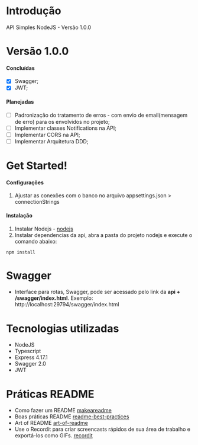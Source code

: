 # Introdução
API Simples NodeJS - Versão 1.0.0

# Versão 1.0.0
#### Concluídas
- [x] Swagger;
- [x] JWT;
#### Planejadas
- [ ] Padronização do tratamento de erros - com envio de email(mensagem de erro) para os envolvidos no projeto;
- [ ] Implementar classes Notifications na API;
- [ ] Implementar CORS na API;
- [ ] Implementar Arquitetura DDD;

# Get Started!
#### Configurações
1. Ajustar as conexões com o banco no arquivo appsettings.json > connectionStrings

#### Instalação
1. Instalar Nodejs - [nodejs](https://nodejs.org/en/)
2. Instalar dependencias da api, abra a pasta do projeto nodejs e execute o comando abaixo:
```npm
npm install
```

# Swagger
* Interface para rotas, Swagger, pode ser acessado pelo link da **api + /swagger/index.html**. Exemplo: http://localhost:29794/swagger/index.html
 
# Tecnologias utilizadas
- NodeJS 
- Typescript 
- Express 4.17.1
- Swagger 2.0
- JWT

# Práticas README
 - Como fazer um README [makeareadme](https://www.makeareadme.com/)
 - Boas práticas README [readme-best-practices](https://github.com/jehna/readme-best-practices)
 - Art of README [art-of-readme](https://github.com/noffle/art-of-readme/blob/master/README-pt-BR.md)
 - Use o Recordit para criar screencasts rápidos de sua área de trabalho e exportá-los como GIFs. [recordit](http://recordit.co/)

